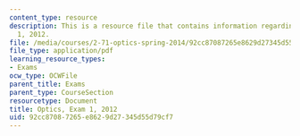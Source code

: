 ```yaml
---
content_type: resource
description: This is a resource file that contains information regarding optics exam
  1, 2012.
file: /media/courses/2-71-optics-spring-2014/92cc87087265e8629d27345d55d79cf7_MIT2_71S14_s12_quiz1.pdf
file_type: application/pdf
learning_resource_types:
- Exams
ocw_type: OCWFile
parent_title: Exams
parent_type: CourseSection
resourcetype: Document
title: Optics, Exam 1, 2012
uid: 92cc8708-7265-e862-9d27-345d55d79cf7
---
```

